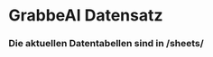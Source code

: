 


























































# GrabbeAI Datensatz





### Die aktuellen Datentabellen sind in /sheets/


